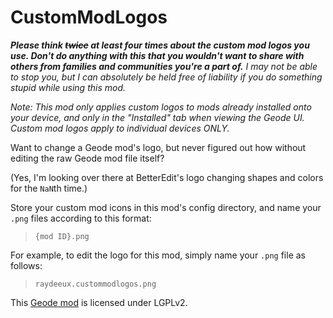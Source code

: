 # CustomModLogos

***Please think ~~twice~~ at least four times about the custom mod logos you use. Don't do anything with this that you wouldn't want to share with others from families and communities you're a part of.*** *I may not be able to stop you, but I can absolutely be held free of liability if you do something stupid while using this mod.*

*Note: This mod only applies custom logos to mods already installed onto your device, and only in the "Installed" tab when viewing the Geode UI. Custom mod logos apply to individual devices ONLY.*

Want to change a Geode mod's logo, but never figured out how without editing the raw Geode mod file itself?

(Yes, I'm looking over there at BetterEdit's logo changing shapes and colors for the `NaN`th time.)

Store your custom mod icons in this mod's config directory, and name your `.png` files according to this format:

> `{mod ID}.png`

For example, to edit the logo for this mod, simply name your `.png` file as follows:

> `raydeeux.custommodlogos.png`

This [Geode mod](https://geode-sdk.org) is licensed under LGPLv2.